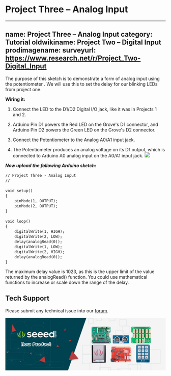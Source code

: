 # Project Three – Analog Input
---
name: Project Three – Analog Input
category: Tutorial
oldwikiname:  Project Two – Digital Input
prodimagename:
surveyurl: https://www.research.net/r/Project_Two-Digital_Input
---

The purpose of this sketch is to demonstrate a form of analog input using the potentiometer . We will use this to set the delay for our blinking LEDs from project one.

**Wiring it:**

1.  Connect the LED to the D1/D2 Digital I/O jack, like it was in Projects 1 and 2.

2.  Arduino Pin D1 powers the Red LED on the Grove's D1 connector, and Arduino Pin D2 powers the Green LED on the Grove's D2 connector.

3.  Connect the Potentiometer to the Analog A0/A1 input jack.

4.  The Potentiometer produces an analog voltage on its D1 output, which is connected to Arduino A0 analog input on the A0/A1 input jack.
![](https://files.seeedstudio.com/wiki/Project_Three-Analog_Input/img/Conn-three.jpg)

_**Now upload the following Arduino sketch:**_
```
// Project Three - Analog Input
//

void setup()
{
    pinMode(1, OUTPUT);
    pinMode(2, OUTPUT);
}

void loop()
{
    digitalWrite(1, HIGH);
    digitalWrite(2, LOW);
    delay(analogRead(0));
    digitalWrite(1, LOW);
    digitalWrite(2, HIGH);
    delay(analogRead(0));
}
```
The maximum delay value is 1023, as this is the upper limit of the value returned by the analogRead() function. You could use mathematical functions to increase or scale down the range of the delay.

## Tech Support
Please submit any technical issue into our [forum](http://forum.seeedstudio.com/). <br /><p style="text-align:center"><a href="https://www.seeedstudio.com/act-4.html?utm_source=wiki&utm_medium=wikibanner&utm_campaign=newproducts" target="_blank"><img src="https://github.com/SeeedDocument/Wiki_Banner/raw/master/new_product.jpg" /></a></p>